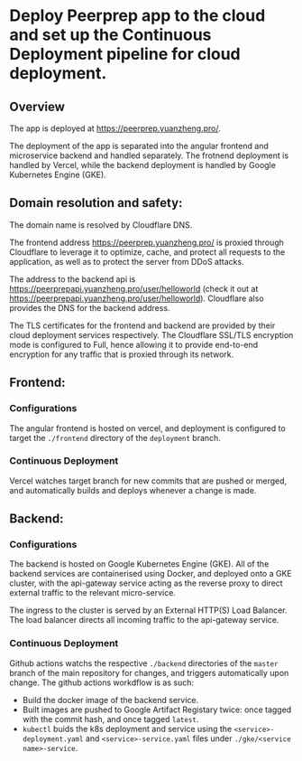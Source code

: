 # Deploy Peerprep app to the cloud and set up the Continuous Deployment pipeline for cloud deployment.

## Overview

The app is deployed at https://peerprep.yuanzheng.pro/. 

The deployment of the app is separated into the angular frontend and microservice backend and handled separately. The frotnend deployment is handled by Vercel, while the backend deployment is handled by Google Kubernetes Engine (GKE).

## Domain resolution and safety:

The domain name is resolved by Cloudflare DNS. 

The frontend address https://peerprep.yuanzheng.pro/ is proxied through Cloudflare to leverage it to optimize, cache, and protect all requests to the application, as well as to protect the server from DDoS attacks.

The address to the backend api is https://peerprepapi.yuanzheng.pro/user/helloworld (check it out at https://peerprepapi.yuanzheng.pro/user/helloworld). Cloudflare also provides the DNS for the backend address.

The TLS certificates for the frontend and backend are provided by their cloud deployment services respectively. The Cloudflare SSL/TLS encryption mode is configured to Full, hence allowing it to provide end-to-end encryption for any traffic that is proxied through its network.

## Frontend:

### Configurations

The angular frontend is hosted on vercel, and deployment is configured to target the `./frontend` directory of the `deployment` branch.

### Continuous Deployment 

Vercel watches target branch for new commits that are pushed or merged, and automatically builds and deploys whenever a change is made.

## Backend:

### Configurations

The backend is hosted on Google Kubernetes Engine (GKE). All of the backend services are containerised using Docker, and deployed onto a GKE cluster, with the api-gateway service acting as the reverse proxy to direct external traffic to the relevant micro-service.

The ingress to the cluster is served by an External HTTP(S) Load Balancer. The load balancer directs all incoming traffic to the api-gateway service.

### Continuous Deployment 

Github actions watchs the respective `./backend` directories of the `master` branch of the main repository for changes, and triggers automatically upon change.
The github actions workdflow is as such:
- Build the docker image of the backend service.
- Built images are pushed to Google Artifact Registary twice: once tagged with the commit hash, and once tagged `latest`.
- `kubectl` buids the k8s deployment and service using the `<service>-deployment.yaml` and `<service>-service.yaml` files under `./gke/<service name>-service`.
